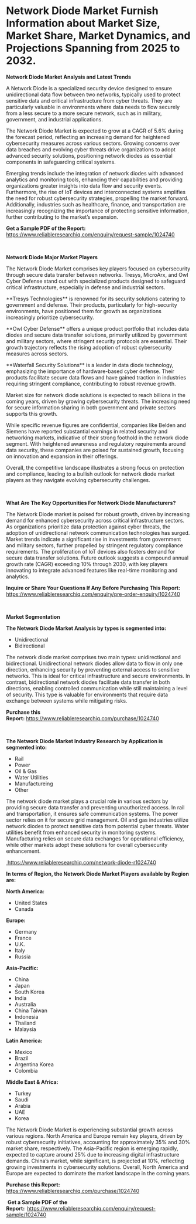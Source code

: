 <p><h1>Network Diode Market Furnish Information about Market Size, Market Share, Market Dynamics, and Projections Spanning from 2025 to 2032.</h1></p><p><strong>Network Diode Market Analysis and Latest Trends</strong></p>
<p><p>A Network Diode is a specialized security device designed to ensure unidirectional data flow between two networks, typically used to protect sensitive data and critical infrastructure from cyber threats. They are particularly valuable in environments where data needs to flow securely from a less secure to a more secure network, such as in military, government, and industrial applications.</p><p>The Network Diode Market is expected to grow at a CAGR of 5.6% during the forecast period, reflecting an increasing demand for heightened cybersecurity measures across various sectors. Growing concerns over data breaches and evolving cyber threats drive organizations to adopt advanced security solutions, positioning network diodes as essential components in safeguarding critical systems. </p><p>Emerging trends include the integration of network diodes with advanced analytics and monitoring tools, enhancing their capabilities and providing organizations greater insights into data flow and security events. Furthermore, the rise of IoT devices and interconnected systems amplifies the need for robust cybersecurity strategies, propelling the market forward. Additionally, industries such as healthcare, finance, and transportation are increasingly recognizing the importance of protecting sensitive information, further contributing to the market’s expansion.</p></p>
<p><strong>Get a Sample PDF of the Report:&nbsp;</strong> <a href="https://www.reliableresearchiq.com/enquiry/request-sample/1024740?utm_campaign=3365&utm_medium=2&utm_source=Github&utm_content=ia&utm_term=17042025&utm_id=network-diode">https://www.reliableresearchiq.com/enquiry/request-sample/1024740</a></p>
<p>&nbsp;</p>
<p><strong>Network Diode Major Market Players</strong></p>
<p><p>The Network Diode Market comprises key players focused on cybersecurity through secure data transfer between networks. Tresys, MicroArx, and Owl Cyber Defense stand out with specialized products designed to safeguard critical infrastructure, especially in defense and industrial sectors. </p><p>**Tresys Technologies** is renowned for its security solutions catering to government and defense. Their products, particularly for high-security environments, have positioned them for growth as organizations increasingly prioritize cybersecurity.</p><p>**Owl Cyber Defense** offers a unique product portfolio that includes data diodes and secure data transfer solutions, primarily utilized by government and military sectors, where stringent security protocols are essential. Their growth trajectory reflects the rising adoption of robust cybersecurity measures across sectors.</p><p>**Waterfall Security Solutions** is a leader in data diode technology, emphasizing the importance of hardware-based cyber defense. Their products facilitate secure data flows and have gained traction in industries requiring stringent compliance, contributing to robust revenue growth.</p><p>Market size for network diode solutions is expected to reach billions in the coming years, driven by growing cybersecurity threats. The increasing need for secure information sharing in both government and private sectors supports this growth. </p><p>While specific revenue figures are confidential, companies like Belden and Siemens have reported substantial earnings in related security and networking markets, indicative of their strong foothold in the network diode segment. With heightened awareness and regulatory requirements around data security, these companies are poised for sustained growth, focusing on innovation and expansion in their offerings. </p><p>Overall, the competitive landscape illustrates a strong focus on protection and compliance, leading to a bullish outlook for network diode market players as they navigate evolving cybersecurity challenges.</p></p>
<p>&nbsp;</p>
<p><strong>What Are The Key Opportunities For Network Diode Manufacturers?</strong></p>
<p><p>The Network Diode market is poised for robust growth, driven by increasing demand for enhanced cybersecurity across critical infrastructure sectors. As organizations prioritize data protection against cyber threats, the adoption of unidirectional network communication technologies has surged. Market trends indicate a significant rise in investments from government and military sectors, further propelled by stringent regulatory compliance requirements. The proliferation of IoT devices also fosters demand for secure data transfer solutions. Future outlook suggests a compound annual growth rate (CAGR) exceeding 10% through 2030, with key players innovating to integrate advanced features like real-time monitoring and analytics.</p></p>
<p><strong>Inquire or Share Your Questions If Any Before Purchasing This Report:</strong> <a href="https://www.reliableresearchiq.com/enquiry/pre-order-enquiry/1024740?utm_campaign=3365&utm_medium=2&utm_source=Github&utm_content=ia&utm_term=17042025&utm_id=network-diode">https://www.reliableresearchiq.com/enquiry/pre-order-enquiry/1024740</a></p>
<p>&nbsp;</p>
<p><strong>Market Segmentation</strong></p>
<p><strong>The Network Diode Market Analysis by types is segmented into:</strong></p>
<p><ul><li>Unidirectional</li><li>Bidirectional</li></ul></p>
<p><p>The network diode market comprises two main types: unidirectional and bidirectional. Unidirectional network diodes allow data to flow in only one direction, enhancing security by preventing external access to sensitive networks. This is ideal for critical infrastructure and secure environments. In contrast, bidirectional network diodes facilitate data transfer in both directions, enabling controlled communication while still maintaining a level of security. This type is valuable for environments that require data exchange between systems while mitigating risks.</p></p>
<p><strong>Purchase this Report:&nbsp;</strong><a href="https://www.reliableresearchiq.com/purchase/1024740?utm_campaign=3365&utm_medium=2&utm_source=Github&utm_content=ia&utm_term=17042025&utm_id=network-diode">https://www.reliableresearchiq.com/purchase/1024740</a></p>
<p>&nbsp;</p>
<p><strong>The Network Diode Market Industry Research by Application is segmented into:</strong></p>
<p><ul><li>Rail</li><li>Power</li><li>Oil & Gas</li><li>Water Utilities</li><li>Manufactureing</li><li>Other</li></ul></p>
<p><p>The network diode market plays a crucial role in various sectors by providing secure data transfer and preventing unauthorized access. In rail and transportation, it ensures safe communication systems. The power sector relies on it for secure grid management. Oil and gas industries utilize network diodes to protect sensitive data from potential cyber threats. Water utilities benefit from enhanced security in monitoring systems. Manufacturing relies on secure data exchanges for operational efficiency, while other markets adopt these solutions for overall cybersecurity enhancement.</p></p>
<p><a href="https://www.reliableresearchiq.com/network-diode-r1024740?utm_campaign=3365&utm_medium=2&utm_source=Github&utm_content=ia&utm_term=17042025&utm_id=network-diode">&nbsp;https://www.reliableresearchiq.com/network-diode-r1024740</a></p>
<p><strong>In terms of Region, the Network Diode Market Players available by Region are:</strong></p>
<p>
    <p> <strong> North America: </strong>
        <ul>
            <li>United States</li>
            <li>Canada</li>
        </ul>
        </p> 
    <p> <strong> Europe: </strong>
        <ul>
            <li>Germany</li>
            <li>France</li>
            <li>U.K.</li>
            <li>Italy</li>
            <li>Russia</li>
        </ul>
        </p> 
    <p> <strong> Asia-Pacific: </strong>
        <ul>
            <li>China</li>
            <li>Japan</li>
            <li>South Korea</li>
            <li>India</li>
            <li>Australia</li>
            <li>China Taiwan</li>
            <li>Indonesia</li>
            <li>Thailand</li>
            <li>Malaysia</li>
        </ul>
        </p> 
    <p> <strong> Latin America: </strong>
        <ul>
            <li>Mexico</li>
            <li>Brazil</li>
            <li>Argentina Korea</li>
            <li>Colombia</li>
        </ul>
        </p> 
    <p> <strong> Middle East & Africa: </strong>
        <ul>
            <li>Turkey</li>
            <li>Saudi</li>
            <li>Arabia</li>
            <li>UAE</li>
            <li>Korea</li>
        </ul>
    </p>
    </p>
<p><p>The Network Diode Market is experiencing substantial growth across various regions. North America and Europe remain key players, driven by robust cybersecurity initiatives, accounting for approximately 35% and 30% market share, respectively. The Asia-Pacific region is emerging rapidly, expected to capture around 25% due to increasing digital infrastructure demands. China’s market, while significant, is projected at 10%, reflecting growing investments in cybersecurity solutions. Overall, North America and Europe are expected to dominate the market landscape in the coming years.</p></p>
<p><strong>Purchase this Report: </strong><a href="https://www.reliableresearchiq.com/purchase/1024740?utm_campaign=3365&utm_medium=2&utm_source=Github&utm_content=ia&utm_term=17042025&utm_id=network-diode">https://www.reliableresearchiq.com/purchase/1024740</a></p>
<p>&nbsp;<strong>Get a Sample PDF of the Report:&nbsp;&nbsp;</strong><a href="https://www.reliableresearchiq.com/enquiry/request-sample/1024740?utm_campaign=3365&utm_medium=2&utm_source=Github&utm_content=ia&utm_term=17042025&utm_id=network-diode">https://www.reliableresearchiq.com/enquiry/request-sample/1024740</a></p>
<p><strong></strong></p>
<p><p></p><p></p><p></p></p>